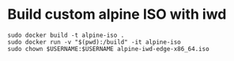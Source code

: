 # Build custom alpine ISO with iwd
```
sudo docker build -t alpine-iso .
sudo docker run -v "$(pwd):/build" -it alpine-iso
sudo chown $USERNAME:$USERNAME alpine-iwd-edge-x86_64.iso
```